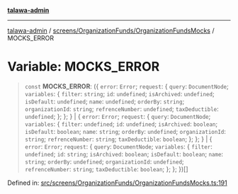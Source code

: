 [**talawa-admin**](../../../../README.md)

***

[talawa-admin](../../../../README.md) / [screens/OrganizationFunds/OrganizationFundsMocks](../README.md) / MOCKS\_ERROR

# Variable: MOCKS\_ERROR

> `const` **MOCKS\_ERROR**: (\{ `error`: `Error`; `request`: \{ `query`: `DocumentNode`; `variables`: \{ `filter`: `string`; `id`: `undefined`; `isArchived`: `undefined`; `isDefault`: `undefined`; `name`: `undefined`; `orderBy`: `string`; `organizationId`: `string`; `refrenceNumber`: `undefined`; `taxDeductible`: `undefined`; \}; \}; \} \| \{ `error`: `Error`; `request`: \{ `query`: `DocumentNode`; `variables`: \{ `filter`: `undefined`; `id`: `undefined`; `isArchived`: `boolean`; `isDefault`: `boolean`; `name`: `string`; `orderBy`: `undefined`; `organizationId`: `string`; `refrenceNumber`: `string`; `taxDeductible`: `boolean`; \}; \}; \} \| \{ `error`: `Error`; `request`: \{ `query`: `DocumentNode`; `variables`: \{ `filter`: `undefined`; `id`: `string`; `isArchived`: `boolean`; `isDefault`: `boolean`; `name`: `string`; `orderBy`: `undefined`; `organizationId`: `undefined`; `refrenceNumber`: `string`; `taxDeductible`: `boolean`; \}; \}; \})[]

Defined in: [src/screens/OrganizationFunds/OrganizationFundsMocks.ts:191](https://github.com/gautam-divyanshu/talawa-admin/blob/9fef64ff9fb30eb3195cc9100606d8b7a89bca79/src/screens/OrganizationFunds/OrganizationFundsMocks.ts#L191)
